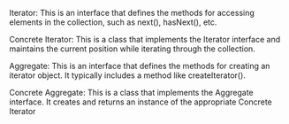 Iterator: This is an interface that defines the methods for accessing elements in the collection, such as next(), hasNext(), etc.

Concrete Iterator: This is a class that implements the Iterator interface and maintains the current position while iterating through the collection.

Aggregate: This is an interface that defines the methods for creating an iterator object. It typically includes a method like createIterator().

Concrete Aggregate: This is a class that implements the Aggregate interface. It creates and returns an instance of the appropriate Concrete Iterator